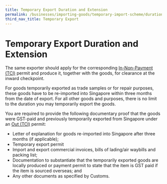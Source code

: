 ```yaml
---
title: Temporary Export Duration and Extension
permalink: /businesses/importing-goods/temporary-import-scheme/duration-and-extention-export/
third_nav_title: Temporary Export
---
```

# Temporary Export Duration and Extension

The same exporter should apply for the corresponding [ In-Non-Payment (TCI)](https://www.customs.gov.sg/businesses/importing-goods/import-procedures/types-of-import-permits/) permit and produce it, together with the goods, for clearance at the inward checkpoint.

For goods temporarily exported as trade samples or for repair purposes, these goods have to be re-imported into Singapore within three months from the date of export. For all other goods and purposes, there is no limit to the duration you may temporarily export the goods.  

You are required to provide the following documentary proof that the goods were GST-paid and previously temporarily exported from Singapore under an [Out (TCI)](https://www.customs.gov.sg/businesses/exporting-goods/export-procedures/types-of-export-permits) permit:

-   Letter of explanation for goods re-imported into Singapore after three months (if applicable);
-   Temporary export permit
-   Import and export commercial invoices, bills of lading/air waybills and packing list;
-   Documentation to substantiate that the temporarily exported goods are locally produced or payment permit to state that the item is GST paid if the item is sourced overseas; and
-   Any other documents as specified by Customs.